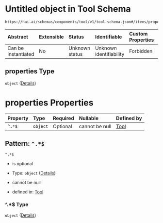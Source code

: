 # Untitled object in Tool Schema

```txt
https://hai.ai/schemas/components/tool/v1/tool.schema.json#/items/properties/function/properties/parameters/properties/properties
```



| Abstract            | Extensible | Status         | Identifiable            | Custom Properties | Additional Properties | Access Restrictions | Defined In                                                                                     |
| :------------------ | :--------- | :------------- | :---------------------- | :---------------- | :-------------------- | :------------------ | :--------------------------------------------------------------------------------------------- |
| Can be instantiated | No         | Unknown status | Unknown identifiability | Forbidden         | Allowed               | none                | [tool.schema.json\*](../../schemas/components/tool/v1/tool.schema.json "open original schema") |

## properties Type

`object` ([Details](tool-items-properties-function-properties-parameters-properties-properties.md))

# properties Properties

| Property | Type     | Required | Nullable       | Defined by                                                                                                                                                                                                                                                          |
| :------- | :------- | :------- | :------------- | :------------------------------------------------------------------------------------------------------------------------------------------------------------------------------------------------------------------------------------------------------------------ |
| `^.*$`   | `object` | Optional | cannot be null | [Tool](tool-items-properties-function-properties-parameters-properties-properties-patternproperties-.md "https://hai.ai/schemas/components/tool/v1/tool.schema.json#/items/properties/function/properties/parameters/properties/properties/patternProperties/^.*$") |

## Pattern: `^.*$`



`^.*$`

*   is optional

*   Type: `object` ([Details](tool-items-properties-function-properties-parameters-properties-properties-patternproperties-.md))

*   cannot be null

*   defined in: [Tool](tool-items-properties-function-properties-parameters-properties-properties-patternproperties-.md "https://hai.ai/schemas/components/tool/v1/tool.schema.json#/items/properties/function/properties/parameters/properties/properties/patternProperties/^.*$")

### ^.\*$ Type

`object` ([Details](tool-items-properties-function-properties-parameters-properties-properties-patternproperties-.md))
